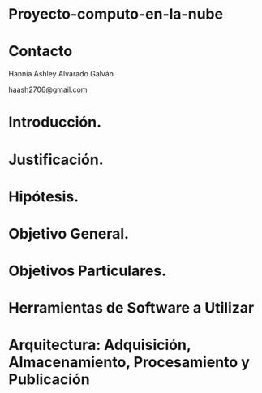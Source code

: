 # Proyecto-computo-en-la-nube

# Contacto 

Hannia Ashley Alvarado Galván

haash2706@gmail.com

# Introducción. 
# Justificación.
# Hipótesis.
# Objetivo General.
# Objetivos Particulares.
# Herramientas de Software a Utilizar
# Arquitectura: Adquisición, Almacenamiento, Procesamiento y Publicación

